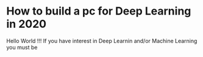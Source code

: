 # How to build a pc for Deep Learning in 2020

Hello World !!! If you have interest in Deep Learnin and/or 
Machine Learning you must be 
